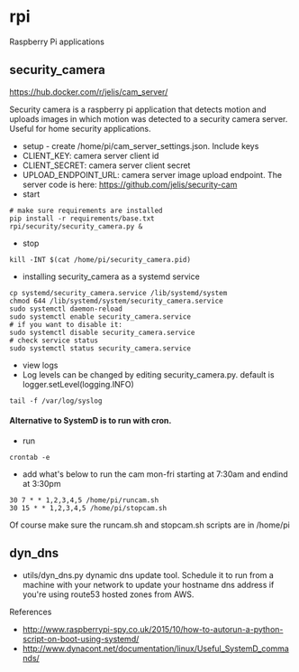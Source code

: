 # rpi

Raspberry Pi applications

security_camera
---------------
https://hub.docker.com/r/jelis/cam_server/

Security camera is a raspberry pi application that detects motion and uploads images in which motion was detected to a security camera server. Useful for home security applications.
* setup - create /home/pi/cam_server_settings.json. Include keys
 * CLIENT_KEY: camera server client id
 * CLIENT_SECRET: camera server client secret
 * UPLOAD_ENDPOINT_URL: camera server image upload endpoint. The server code is here: https://github.com/jelis/security-cam
* start
```
# make sure requirements are installed
pip install -r requirements/base.txt
rpi/security/security_camera.py &
```
* stop
```
kill -INT $(cat /home/pi/security_camera.pid)
```
* installing security_camera as a systemd service
```
cp systemd/security_camera.service /lib/systemd/system
chmod 644 /lib/systemd/system/security_camera.service
sudo systemctl daemon-reload
sudo systemctl enable security_camera.service
# if you want to disable it:
sudo systemctl disable security_camera.service
# check service status
sudo systemctl status security_camera.service
```
* view logs
 * Log levels can be changed by editing security_camera.py. default is logger.setLevel(logging.INFO)
```
tail -f /var/log/syslog
```

#### Alternative to SystemD is to run with cron.
* run
```
crontab -e
```
* add what's below to run the cam mon-fri starting at 7:30am and endind at 3:30pm
```
30 7 * * 1,2,3,4,5 /home/pi/runcam.sh 
30 15 * * 1,2,3,4,5 /home/pi/stopcam.sh
```
Of course make sure the runcam.sh and stopcam.sh scripts are in /home/pi

dyn_dns
----------
* utils/dyn_dns.py dynamic dns update tool. Schedule it to run from a machine with your network to update your hostname dns address if you're using route53 hosted zones from AWS.

References
* http://www.raspberrypi-spy.co.uk/2015/10/how-to-autorun-a-python-script-on-boot-using-systemd/
* http://www.dynacont.net/documentation/linux/Useful_SystemD_commands/

